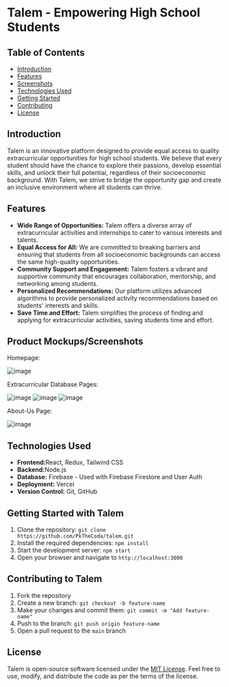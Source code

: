 <!DOCTYPE html>
<html>

<body>
  <h1>Talem - Empowering High School Students</h1>

  <h2>Table of Contents</h2>
  <ul>
    <li><a href="#introduction">Introduction</a></li>
    <li><a href="#features">Features</a></li>
    <li><a href="#screenshots">Screenshots</a></li>
    <li><a href="#technologies-used">Technologies Used</a></li>
    <li><a href="#getting-started">Getting Started</a></li>
    <li><a href="#contributing">Contributing</a></li>
    <li><a href="#license">License</a></li>
  </ul>
  
  <h2 id="introduction">Introduction</h2>
  <p>
    Talem is an innovative platform designed to provide equal access to quality extracurricular opportunities for high school students. We believe that every student should have the chance to explore their passions, develop essential skills, and unlock their full potential, regardless of their socioeconomic background. With Talem, we strive to bridge the opportunity gap and create an inclusive environment where all students can thrive.
  </p>

  <h2 id="features">Features</h2>
  <ul>
    <li><strong>Wide Range of Opportunities:</strong> Talem offers a diverse array of extracurricular activities and internships to cater to various interests and talents.</li>
    <li><strong>Equal Access for All:</strong> We are committed to breaking barriers and ensuring that students from all socioeconomic backgrounds can access the same high-quality opportunities.</li>
    <li><strong>Community Support and Engagement:</strong> Talem fosters a vibrant and supportive community that encourages collaboration, mentorship, and networking among students.</li>
    <li><strong>Personalized Recommendations:</strong> Our platform utilizes advanced algorithms to provide personalized activity recommendations based on students' interests and skills.</li>
    <li><strong>Save Time and Effort:</strong> Talem simplifies the process of finding and applying for extracurricular activities, saving students time and effort.</li>
  </ul>

  <h2 id="screenshots">Product Mockups/Screenshots</h2>
  
  Homepage:

  ![image](https://github.com/PkTheCoda/talem-app/assets/107774675/cd09bc22-015f-4ad8-849e-cac76c799bef)

  Extracurricular Database Pages:
  
  ![image](https://github.com/PkTheCoda/talem-app/assets/107774675/439dd9be-9771-4aad-a72d-1304b7f54cca)
  ![image](https://github.com/PkTheCoda/talem-app/assets/107774675/d6b25244-9c56-455e-a746-0b718ad47b08)
  ![image](https://github.com/PkTheCoda/talem-app/assets/107774675/bffb9179-088a-4973-90f4-e715b9c1eeb4)

  About-Us Page:
  
  ![image](https://github.com/PkTheCoda/talem-app/assets/107774675/9763a8f0-6264-4d21-8c0b-9b5a1b24da2f)


  <h2 id="technologies-used">Technologies Used</h2>
  <ul>
    <li><strong>Frontend:</strong>React, Redux, Tailwind CSS</li>
    <li><strong>Backend:</strong>Node.js</li>
    <li><strong>Database:</strong> Firebase - Used with Firebase Firestore and User Auth</li>
    <li><strong>Deployment:</strong> Vercel</li>
    <li><strong>Version Control:</strong> Git, GitHub</li>
  </ul>

  <h2 id="getting-started">Getting Started with Talem</h2>
  <ol>
    <li>Clone the repository: <code>git clone https://github.com/PkTheCoda/talem.git</code></li>
    <li>Install the required dependencies: <code>npm install</code></li>
    <li>Start the development server: <code>npm start</code></li>
    <li>Open your browser and navigate to <code>http://localhost:3000</code></li>
  </ol>

  <h2 id="contributing">Contributing to Talem</h2>
  <ol>
    <li>Fork the repository</li>
    <li>Create a new branch: <code>git checkout -b feature-name</code></li>
    <li>Make your changes and commit them: <code>git commit -m "Add feature-name"</code></li>
    <li>Push to the branch: <code>git push origin feature-name</code></li>
    <li>Open a pull request to the <code>main</code> branch</li>
  </ol>

  <h2 id="license">License</h2>
  <p>Talem is open-source software licensed under the <a href="LICENSE">MIT License</a>. Feel free to use, modify, and distribute the code as per the terms of the license.</p>
</body>
</html>

